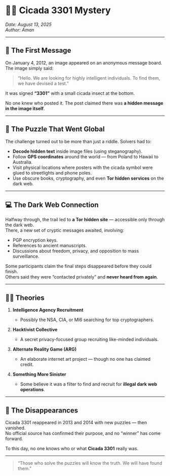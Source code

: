 # 🕵️‍♂️ Cicada 3301 Mystery

*Date: August 13, 2025*  
*Author: Aman*

---

## 📢 The First Message

On January 4, 2012, an image appeared on an anonymous message board.  
The image simply said:

> “Hello. We are looking for highly intelligent individuals. To find them, we have devised a test.”

It was signed **“3301”** with a small cicada insect at the bottom.

No one knew who posted it. The post claimed there was **a hidden message in the image itself**.

---

## 🧩 The Puzzle That Went Global

The challenge turned out to be more than just a riddle. Solvers had to:

- **Decode hidden text** inside image files (using steganography).  
- Follow **GPS coordinates** around the world — from Poland to Hawaii to Australia.  
- Visit physical locations where posters with the cicada symbol were glued to streetlights and phone poles.  
- Use obscure books, cryptography, and even **Tor hidden services** on the dark web.

---

## 💻 The Dark Web Connection

Halfway through, the trail led to **a Tor hidden site** — accessible only through the dark web.  
There, a new set of cryptic messages awaited, involving:

- PGP encryption keys.  
- References to ancient manuscripts.  
- Discussions about freedom, privacy, and opposition to mass surveillance.

Some participants claim the final steps disappeared before they could finish.  
Others said they were “contacted privately” and **never heard from again**.

---

## 🕵️‍♀️ Theories

1. **Intelligence Agency Recruitment**  
   - Possibly the NSA, CIA, or MI6 searching for top cryptographers.

2. **Hacktivist Collective**  
   - A secret privacy-focused group recruiting like-minded individuals.

3. **Alternate Reality Game (ARG)**  
   - An elaborate internet art project — though no one has claimed credit.

4. **Something More Sinister**  
   - Some believe it was a filter to find and recruit for **illegal dark web operations**.

---

## 📅 The Disappearances

Cicada 3301 reappeared in 2013 and 2014 with new puzzles — then vanished.  
No official source has confirmed their purpose, and no “winner” has come forward.

To this day, no one knows who or what **Cicada 3301** really was.

---

> “Those who solve the puzzles will know the truth. We will have found them.”
